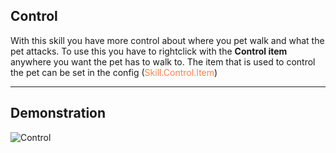 ## Control

With this skill you have more control about where you pet walk and what the pet attacks.
To use this you have to rightclick with the **Control item** anywhere you want the pet has to walk to.
The item that is used to control the pet can be set in the config (<font color="Coral">Skill.Control.Item</font>)

----

## Demonstration

![Control](/wiki/images/skills/control.gif)
